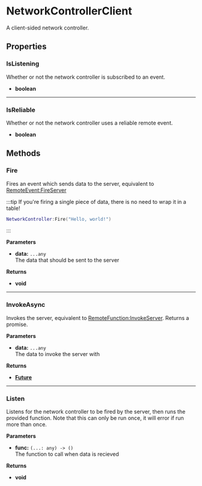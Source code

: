 # NetworkControllerClient <Badge type="danger" text="client" />

A client-sided network controller.

## Properties

### IsListening <Badge type="tip" text="read only" />

Whether or not the network controller is subscribed to an event.

* **boolean**

---

### IsReliable <Badge type="tip" text="read only" />

Whether or not the network controller uses a reliable remote event.

* **boolean**

## Methods

### Fire

Fires an event which sends data to the server, equivalent to [RemoteEvent:FireServer](https://create.roblox.com/docs/reference/engine/classes/RemoteEvent#FireServer)

:::tip
If you're firing a single piece of data, there is no need to wrap it in a table!

```lua
NetworkController:Fire("Hello, world!")
```
:::

**Parameters**

* **data:** `...any`\
The data that should be sent to the server

**Returns**

* **void**

---

### InvokeAsync

Invokes the server, equivalent to [RemoteFunction:InvokeServer](https://create.roblox.com/docs/reference/engine/classes/RemoteFunction#InvokeServer). Returns a promise.

**Parameters**

* **data:** `...any`\
The data to invoke the server with

**Returns**

* **[Future](https://util.redblox.dev/future.html#methods)**

---

### Listen

Listens for the network controller to be fired by the server, then runs the provided function. Note that this can only be run once, it will error if run more than once.

**Parameters**

* **func:** `(...: any) -> ()`\
The function to call when data is recieved

**Returns**

* **void**